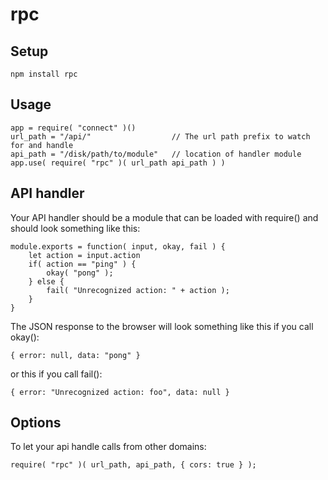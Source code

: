 
# rpc

## Setup

	npm install rpc

## Usage

	app = require( "connect" )()
	url_path = "/api/"					// The url path prefix to watch for and handle
	api_path = "/disk/path/to/module"	// location of handler module
	app.use( require( "rpc" )( url_path api_path ) )

## API handler

Your API handler should be a module that can be loaded with require()
and should look something like this:

	module.exports = function( input, okay, fail ) {
		let action = input.action
		if( action == "ping" ) {
			okay( "pong" );
		} else {
			fail( "Unrecognized action: " + action );
		}
	}

The JSON response to the browser will look something like this if
you call okay():

	{ error: null, data: "pong" }

or this if you call fail():

	{ error: "Unrecognized action: foo", data: null }


## Options

To let your api handle calls from other domains:

	require( "rpc" )( url_path, api_path, { cors: true } );



